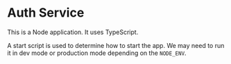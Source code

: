 # Auth Service

This is a Node application. It uses TypeScript.<br>

A start script is used to determine how to start the app. We may need to run it in dev mode or production mode depending on the `NODE_ENV`. 

